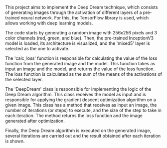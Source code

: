 This project aims to implement the Deep Dream technique, which consists of generating images through the activation of different layers of a pre-trained neural network. For this, the TensorFlow library is used, which allows working with deep learning models.

The code starts by generating a random image with 256x256 pixels and 3 color channels (red, green, and blue). Then, the pre-trained InceptionV3 model is loaded, its architecture is visualized, and the 'mixed5' layer is selected as the one to activate.

The 'calc_loss' function is responsible for calculating the value of the loss function from the generated image and the model. This function takes as input an image and the model, and returns the value of the loss function. The loss function is calculated as the sum of the means of the activations of the selected layer.

The 'DeepDream' class is responsible for implementing the logic of the Deep Dream algorithm. This class receives the model as input and is responsible for applying the gradient descent optimization algorithm on a given image. This class has a method that receives as input an image, the number of iterations (or steps) to execute, and the size of the step to take in each iteration. The method returns the loss function and the image generated after optimization.

Finally, the Deep Dream algorithm is executed on the generated image, several iterations are carried out and the result obtained after each iteration is shown.
